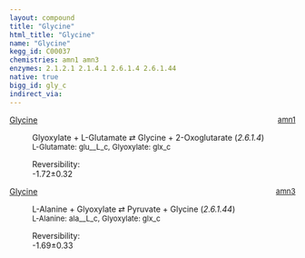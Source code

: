 ```yaml
---
layout: compound
title: "Glycine"
html_title: "Glycine"
name: "Glycine"
kegg_id: C00037
chemistries: amn1 amn3
enzymes: 2.1.2.1 2.1.4.1 2.6.1.4 2.6.1.44
native: true
bigg_id: gly_c
indirect_via:
---
```

<dl><dt class="rs-product"><a class="link-dark" data-bs-html="true" data-bs-title="KEGG: C00037" data-bs-toggle="tooltip" href="{{ site.url }}{{ site.baseurl }}/compounds/C00037">Glycine</a><span style="float: right; max-width: 40%"><a class="link-dark opacity-50" href="{{ site.url }}{{ site.baseurl }}/chemistries/amn1" style="font-size: small; word-wrap: anywhere;">amn1</a></span></dt><dd><p>Glyoxylate + L-Glutamate ⇄ Glycine + 2-Oxoglutarate (<i>2.6.1.4</i>)<br/><span style="font-size: small;"><span data-bs-html="true" data-bs-title="KEGG: C00025" data-bs-toggle="tooltip">L-Glutamate</span>: glu__L_c, <span data-bs-html="true" data-bs-title="KEGG: C00048" data-bs-toggle="tooltip">Glyoxylate</span>: glx_c</span><br/><div class="reversibility_info">Reversibility: <div class="progress" style="flex-direction: row-reverse;"><div aria-valuemax="10" aria-valuemin="0" aria-valuenow="-1.7244834615627513" class="progress-bar bg-success" role="progressbar" style="width: 17.24%"></div><div aria-valuemax="10" aria-valuemin="0" aria-valuenow="-1.7244834615627513" class="progress-bar bg-warning" role="progressbar" style="width: 3.25%"></div></div><span>-1.72±0.32</span><div class="progress"><div aria-valuemax="10" aria-valuemin="0" aria-valuenow="-1.7244834615627513" class="progress-bar bg-danger" role="progressbar" style="width: 0%"></div></div></div></p><dl></dl></dd></dl><dl><dt class="rs-product"><a class="link-dark" data-bs-html="true" data-bs-title="KEGG: C00037" data-bs-toggle="tooltip" href="{{ site.url }}{{ site.baseurl }}/compounds/C00037">Glycine</a><span style="float: right; max-width: 40%"><a class="link-dark opacity-50" href="{{ site.url }}{{ site.baseurl }}/chemistries/amn3" style="font-size: small; word-wrap: anywhere;">amn3</a></span></dt><dd><p>L-Alanine + Glyoxylate ⇄ Pyruvate + Glycine (<i>2.6.1.44</i>)<br/><span style="font-size: small;"><span data-bs-html="true" data-bs-title="KEGG: C00041" data-bs-toggle="tooltip">L-Alanine</span>: ala__L_c, <span data-bs-html="true" data-bs-title="KEGG: C00048" data-bs-toggle="tooltip">Glyoxylate</span>: glx_c</span><br/><div class="reversibility_info">Reversibility: <div class="progress" style="flex-direction: row-reverse;"><div aria-valuemax="10" aria-valuemin="0" aria-valuenow="-1.69274261500489" class="progress-bar bg-success" role="progressbar" style="width: 16.93%"></div><div aria-valuemax="10" aria-valuemin="0" aria-valuenow="-1.69274261500489" class="progress-bar bg-warning" role="progressbar" style="width: 3.32%"></div></div><span>-1.69±0.33</span><div class="progress"><div aria-valuemax="10" aria-valuemin="0" aria-valuenow="-1.69274261500489" class="progress-bar bg-danger" role="progressbar" style="width: 0%"></div></div></div></p><dl></dl></dd></dl>